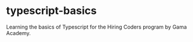 # typescript-basics
Learning the basics of Typescript for the Hiring Coders program by Gama Academy.

